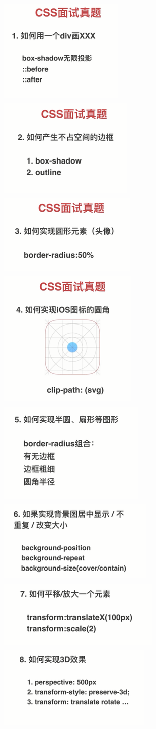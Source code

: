 ![](image/note/1648177759178.png)

![](image/note/1648177777065.png)

![](image/note/1648177814311.png)

![](image/note/1648177828018.png)

![](image/note/1648177841917.png)

![](image/note/1648177858388.png)

![](image/note/1648177892724.png)

![](image/note/1648177923777.png)
